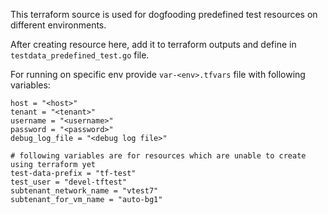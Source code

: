 This terraform source is used for dogfooding predefined test resources on different environments.

After creating resource here, add it to terraform outputs and define in `testdata_predefined_test.go` file.
 
For running on specific env provide `var-<env>.tfvars` file with following variables:
```
host = "<host>"
tenant = "<tenant>"
username = "<username>"
password = "<password>"
debug_log_file = "<debug log file>"

# following variables are for resources which are unable to create using terraform yet
test-data-prefix = "tf-test"
test_user = "devel-tftest"
subtenant_network_name = "vtest7"
subtenant_for_vm_name = "auto-bg1"
```
